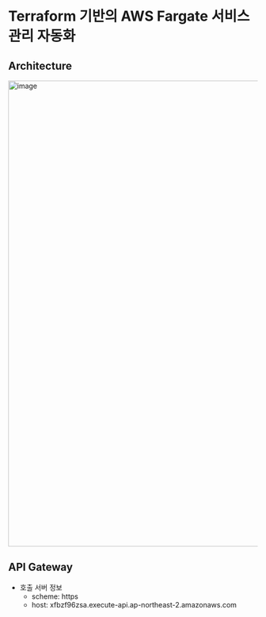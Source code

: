 # Terraform 기반의 AWS Fargate 서비스 관리 자동화

## Architecture
<img width="940" alt="image" src="https://github.com/medic-basic/terraform_aws_fargate/assets/39580172/8d8f0b53-3763-413b-a032-92ea2b4084d6">

## API Gateway
- 호출 서버 정보
    - scheme: https
    - host: xfbzf96zsa.execute-api.ap-northeast-2.amazonaws.com
